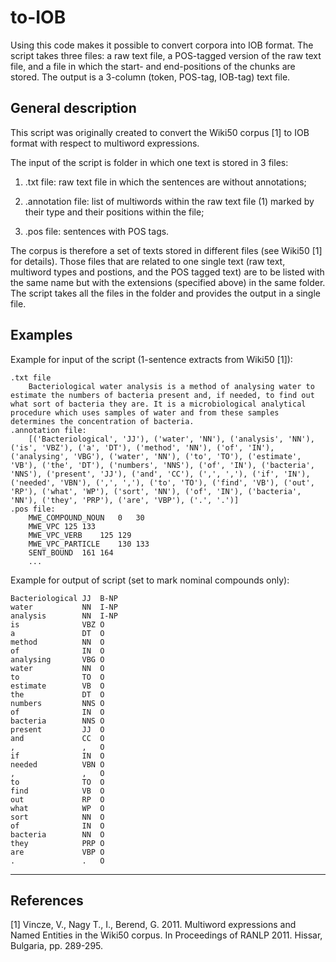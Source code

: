 # to-IOB
Using this code makes it possible to convert corpora into IOB format. The script takes three files: a raw text file, a POS-tagged version of the raw text file, and a file in which the start- and end-positions of the chunks are stored. The output is a 3-column (token, POS-tag, IOB-tag) text file.


General description
-------------------

This script was originally created to convert the Wiki50 corpus [1] 
to IOB format with respect to multiword expressions.

The input of the script is folder in which one text is stored in 3 files:

1. .txt file: raw text file in which the sentences are without annotations;

2. .annotation file: list of multiwords within the raw text file (1) marked by their type and their positions within the file;

3. .pos file: sentences with POS tags.

The corpus is therefore a set of texts stored in different files (see Wiki50 [1] for details). Those files that are related to one single text 
(raw text, multiword types and postions, and the POS tagged text) are to be listed with the same name but with the extensions (specified above) in the same folder.
The script takes all the files in the folder and provides the output in a single file.



Examples
--------

Example for input of the script (1-sentence extracts from Wiki50 [1]):

	.txt file
		Bacteriological water analysis is a method of analysing water to estimate the numbers of bacteria present and, if needed, to find out what sort of bacteria they are. It is a microbiological analytical procedure which uses samples of water and from these samples determines the concentration of bacteria.
	.annotation file:
		[('Bacteriological', 'JJ'), ('water', 'NN'), ('analysis', 'NN'), ('is', 'VBZ'), ('a', 'DT'), ('method', 'NN'), ('of', 'IN'), ('analysing', 'VBG'), ('water', 'NN'), ('to', 'TO'), ('estimate', 'VB'), ('the', 'DT'), ('numbers', 'NNS'), ('of', 'IN'), ('bacteria', 'NNS'), ('present', 'JJ'), ('and', 'CC'), (',', ','), ('if', 'IN'), ('needed', 'VBN'), (',', ','), ('to', 'TO'), ('find', 'VB'), ('out', 'RP'), ('what', 'WP'), ('sort', 'NN'), ('of', 'IN'), ('bacteria', 'NN'), ('they', 'PRP'), ('are', 'VBP'), ('.', '.')] 
	.pos file:
		MWE_COMPOUND_NOUN	0	30
		MWE_VPC	125	133
		MWE_VPC_VERB	125	129
		MWE_VPC_PARTICLE	130	133
		SENT_BOUND	161	164
		...


Example for output of script (set to mark nominal compounds only):

	Bacteriological	JJ	B-NP
	water			NN	I-NP
	analysis		NN	I-NP
	is				VBZ	O
	a				DT	O
	method			NN	O
	of				IN	O
	analysing		VBG	O
	water			NN	O
	to				TO	O
	estimate		VB	O
	the				DT	O
	numbers			NNS	O
	of				IN	O
	bacteria		NNS	O
	present			JJ	O
	and				CC	O
	,				,	O
	if				IN	O
	needed			VBN	O
	,				,	O
	to				TO	O
	find			VB	O
	out				RP	O
	what			WP	O
	sort			NN	O
	of				IN	O
	bacteria		NN	O
	they			PRP	O
	are				VBP	O
	.				.	O

---------------------------------------------------------------------------------------------------------

References
----------

[1] Vincze, V., Nagy T., I., Berend, G. 2011. Multiword expressions and Named Entities in 
the Wiki50 corpus. In Proceedings of RANLP 2011. Hissar, Bulgaria, pp. 289-295. 
